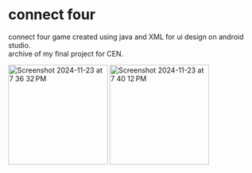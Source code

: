 # connect four
connect four game created using java and XML for ui design on android studio.  
archive of my final project for CEN.

<img width="200" alt="Screenshot 2024-11-23 at 7 36 32 PM" src="https://github.com/user-attachments/assets/c93723b9-2cf8-4697-9314-9679ea34a87b">
<img width="200" alt="Screenshot 2024-11-23 at 7 40 12 PM" src="https://github.com/user-attachments/assets/b6fca9a9-0fdb-49ef-84eb-480b5900ca19">
